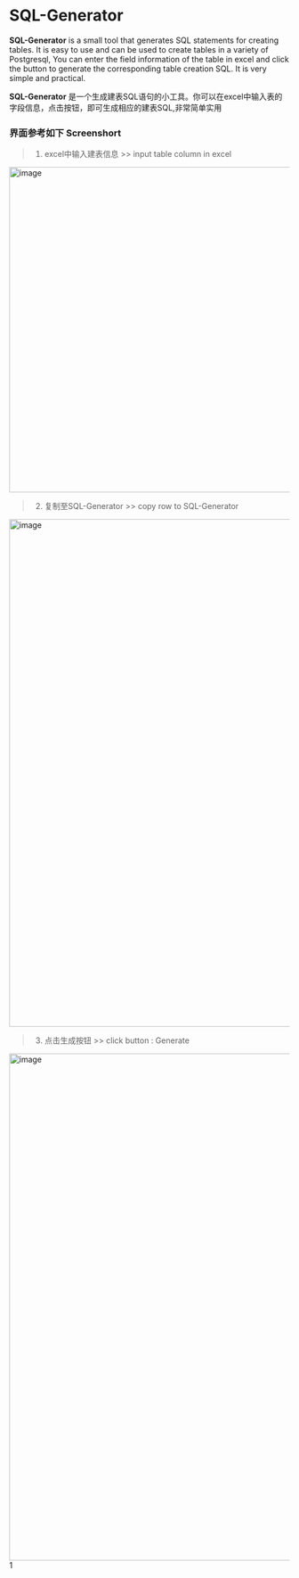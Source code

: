 # SQL-Generator
**SQL-Generator** is a small tool that generates SQL statements for creating tables. It is easy to use and can be used to create tables in a variety of Postgresql, You can enter the field information of the table in excel and click the button to generate the corresponding table creation SQL. It is very simple and practical.

**SQL-Generator** 是一个生成建表SQL语句的小工具。你可以在excel中输入表的字段信息，点击按钮，即可生成相应的建表SQL,非常简单实用

### 界面参考如下 Screenshort
>1. excel中输入建表信息 >> input table column in excel
<img width="584" alt="image" src="https://github.com/freeyacn/SQL-Generator/assets/10460109/b46b0d60-7054-4f98-9a1b-1ec0cabf06be">


>2. 复制至SQL-Generator  >> copy row to SQL-Generator
<img width="911" alt="image" src="https://github.com/freeyacn/SQL-Generator/assets/10460109/5af49a02-456d-4e15-b8ad-56ed8b972642">


>3. 点击生成按钮  >> click button : Generate
<img width="910" alt="image" src="https://github.com/freeyacn/SQL-Generator/assets/10460109/6c47fd5b-1d0b-4794-bed7-600d3d3c61a3">
1